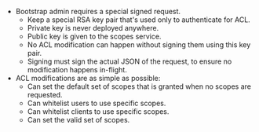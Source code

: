 * Bootstrap admin requires a special signed request.
  * Keep a special RSA key pair that's used only to authenticate for ACL.
  * Private key is never deployed anywhere.
  * Public key is given to the scopes service.
  * No ACL modification can happen without signing them using this key pair.
  * Signing must sign the actual JSON of the request, to ensure no modification happens in-flight.
* ACL modifications are as simple as possible:
  * Can set the default set of scopes that is granted when no scopes are requested.
  * Can whitelist users to use specific scopes.
  * Can whitelist clients to use specific scopes.
  * Can set the valid set of scopes.
